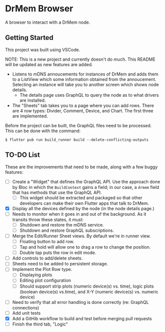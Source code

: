 # DrMem Browser

A browser to interact with a DrMem node.

## Getting Started

This project was built using VSCode.

NOTE: This is a new project and currently doesn't do much. This README will be updated as new features are added.

- Listens to mDNS annoucements for instances of DrMem and adds them to a ListView which some information obtained from the annoucement. Selecting an instance will take you to another screen which shows node details.
  - The details page uses GraphQL to query the node as to what drivers are installed.
- The "Sheets" tab takes you to a page where you can add rows. There are 4 row types: Divider, Comment, Device, and Chart. The first three are implemented.

Before the project can be built, the GraphQL files need to be processed. This can be done with the command:

```shell
$ flutter pub run build_runner build --delete-conflicting-outputs
```

## TO-DO List

These are the improvements that need to be made, along with a few buggy features:

- [ ] Create a "Widget" that defines the GraphQL API. Use the approach done by Bloc in which the `BuildContext` gains a field; in our case, a `drmem` field that has methods that use the GraphQL API.
  - [ ] This widget should be extracted and packaged so that other developers can make their own Flutter apps that talk to DrMem.
- [X] Display all the devices defined by the node (in the node details page.)
- [ ] Needs to monitor when it goes in and out of the background. As it transits throw these states, it must:
  - [ ] Shutdown and restore the mDNS service.
  - [ ] Shutdown and restore GraphQL subscriptions.
- [ ] Merge the Edit/Runner Sheet views. By default we're in runner view.
  - [ ] Floating button to add row.
  - [ ] Tap and hold will allow one to drag a row to change the position.
  - [ ] Double tap puts the row in edit mode.
- [ ] Add controls to add/delete sheets.
- [ ] Sheets need to be added to persistent storage.
- [ ] Implement the Plot Row type.
  - [ ] Displaying plots
  - [ ] Editing plot configuration
  - [ ] Should support strip plots (numeric device(s) vs. time), logic plots (boolean device(s) vs.time), and X-Y (numeric device(s) vs. numeric device)
- [ ] Need to verify that all error handling is done correctly (re: GraphQL connections)
- [ ] Add unit tests
- [X] Add a GitHib workflow to build and test before merging pull requests
- [ ] Finish the third tab, "Logic"